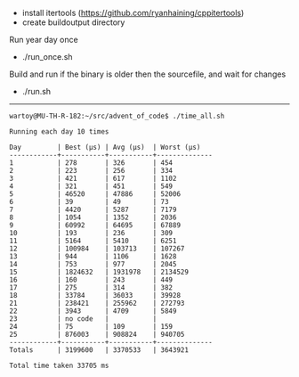 - install itertools (https://github.com/ryanhaining/cppitertools)
- create buildoutput directory

Run year day once
- ./run_once.sh <year> <day>

Build and run <year> <day> if the binary is older then the sourcefile, and wait for changes
- ./run.sh <year> <day>


---
```
wartoy@MU-TH-R-182:~/src/advent_of_code$ ./time_all.sh 

Running each day 10 times

Day         | Best (µs) | Avg (µs)  | Worst (µs)
------------+-----------+-----------+--------------
1           | 278       | 326       | 454
2           | 223       | 256       | 334
3           | 421       | 617       | 1102
4           | 321       | 451       | 549
5           | 46520     | 47886     | 52006
6           | 39        | 49        | 73
7           | 4420      | 5287      | 7179
8           | 1054      | 1352      | 2036
9           | 60992     | 64695     | 67889
10          | 193       | 236       | 309
11          | 5164      | 5410      | 6251
12          | 100984    | 103713    | 107267
13          | 944       | 1106      | 1628
14          | 753       | 977       | 2045
15          | 1824632   | 1931978   | 2134529
16          | 160       | 243       | 449
17          | 275       | 314       | 382
18          | 33784     | 36033     | 39928
21          | 238421    | 255962    | 272793
22          | 3943      | 4709      | 5849
23          | no code   |           |
24          | 75        | 109       | 159
25          | 876003    | 908824    | 940705
------------+-----------+-----------+--------------
Totals      | 3199600   | 3370533   | 3643921

Total time taken 33705 ms
```

